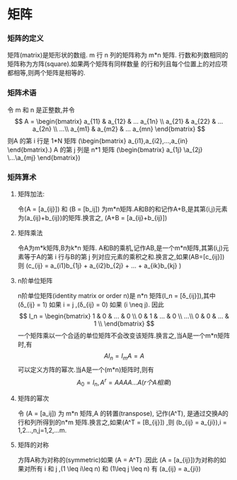# 矩阵

### 矩阵的定义
矩阵(matrix)是矩形状的数组. m 行 n 列的矩阵称为 m\*n 矩阵. 行数和列数相同的矩阵称为方阵(square).如果两个矩阵有同样数量 的行和列且每个位置上的对应项都相等,则两个矩阵是相等的.

### 矩阵术语
令 m 和 n 是正整数,并令
$$
A = \begin{bmatrix} 
	a_{11} & a_{12} & ... a_{1n} \\
	a_{21} & a_{22} & ... a_{2n} \\
	...\\
	a_{m1} & a_{m2} & ... a_{mn}  
\end{bmatrix}
$$
则A 的第 i 行是 1\*N 矩阵 \(\begin{bmatrix}  a_{i1},a_{i2},...,a_{in} \end{bmatrix}.\) A 的第 j 列是 n\*1 矩阵   \(\begin{bmatrix} a_{1j}  \\a_{2j}  \\...\\a_{mj}  \end{bmatrix}\)

### 矩阵算术
1. 矩阵加法:

	令\(A = [a_{ij}]\) 和 \(B = [b_ij]\) 为m\*n矩阵.A和B的和记作A+B,是其第(i,j)元素为\(a_{ij}+b_{ij}\)的矩阵.换言之, \(A+B = [a_{ij}+b_{ij}]\)

2. 矩阵乘法

	令A为m\*k矩阵,B为k\*n 矩阵. A和B的乘机,记作AB,是一个m\*n矩阵,其第(i,j)元素等于A的第 i 行与B的第 j 列对应元素的乘积之和.换言之,如果\(AB=[c_{ij}]\) 则
\(c_{ij} = a_{i1}b_{1j} + a_{i2}b_{2j} + ... + a_{ik}b_{kj} \)

3. n阶单位矩阵
	
	n阶单位矩阵(identity matrix or order n)是 n\*n 矩阵\(I_n = [δ_{ij}]\),其中\(δ_{ij} = 1\) 如果 i = j ,\(δ_{ij} = 0\) 如果 \(i \neq j\). 因此
	$$
		I_n = \begin{bmatrix} 
			1 & 0 & ... & 0 \\
			0 & 1 & ... & 0 \\
			...\\
			0 & 0 & ... & 1 \\
		\end{bmatrix}
	$$
	一个矩阵乘以一个合适的单位矩阵不会改变该矩阵.换言之,当A是一个m\*n矩阵时,有
	$$
		AI_n = I_mA = A
	$$
	可以定义方阵的幂次.当A是一个\(m*n\)矩阵时,则有
	$$
		A_0 = I_n, A^r = AAAA...A (r个A相乘)
	$$
4. 矩阵的幂次
	
	令 \(A = [a_ij]\) 为 m\*n 矩阵,A 的转置(transpose), 记作\(A^T\), 是通过交换A的行和列所得到的n\*m 矩阵.换言之,如果\(A^T = [B_{ij}]\) ,则 \(b_{ij} = a_{ji}\),i = 1,2...,n,j=1,2,...m. 

5. 矩阵的对称
	
	方阵A称为对称的(symmetric)如果 \(A = A^T\) .因此 \(A = [a_{ij}]\)为对称的如果对所有 i 和 j ,\(1 \leq i\leq n\) 和 \(1\leq j \leq n\) 有 \(a_{ij} = a_{ji}\)

